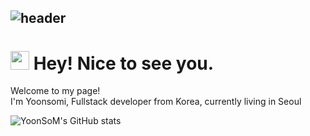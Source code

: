 ![header](https://capsule-render.vercel.app/api?type=transparent&color=auto&height=300&section=header&text=It's%20my%20git📌&fontColor=0000FF&fontSize=50&fontAlign=83)
---
<h1><img src="https://emojis.slackmojis.com/emojis/images/1531849430/4246/blob-sunglasses.gif?1531849430" width="30"/> Hey! Nice to see you.</h1>


<p>Welcome to my page! </br> I'm Yoonsomi, Fullstack developer from Korea, currently living in Seoul


![YoonSoM's GitHub stats](https://github-readme-stats.vercel.app/api?username=YoonSoM&show_icons=true&theme=tokyonight)


